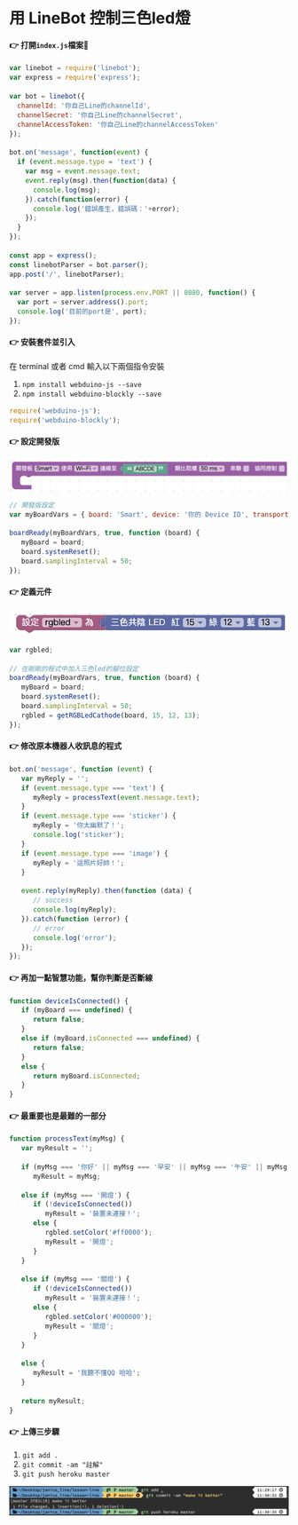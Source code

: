 # 用 LineBot 控制三色led燈

#### 👉 打開`index.js`檔案📄

```javascript
var linebot = require('linebot');
var express = require('express');

var bot = linebot({
  channelId: '你自己Line的channelId',
  channelSecret: '你自己Line的channelSecret',
  channelAccessToken: '你自己Line的channelAccessToken'
});

bot.on('message', function(event) {
  if (event.message.type = 'text') {
    var msg = event.message.text;
    event.reply(msg).then(function(data) {
      console.log(msg);
    }).catch(function(error) {
      console.log('錯誤產生，錯誤碼：'+error);
    });
  }
});

const app = express();
const linebotParser = bot.parser();
app.post('/', linebotParser);

var server = app.listen(process.env.PORT || 8080, function() {
  var port = server.address().port;
  console.log('目前的port是', port);
});
```

#### 👉  安裝套件並引入

在 terminal 或者 cmd 輸入以下兩個指令安裝

1. `npm install webduino-js --save`
2. `npm install webduino-blockly --save`

```javascript
require('webduino-js');
require('webduino-blockly');
```

#### 👉  設定開發版

![](.gitbook/assets/jie-tu-20210109-xia-wu-3.09.09.png)

```javascript
// 開發版設定
var myBoardVars = { board: 'Smart', device: '你的 Device ID', transport: 'mqtt' };

boardReady(myBoardVars, true, function (board) {
   myBoard = board;
   board.systemReset();
   board.samplingInterval = 50;
});
```

#### 👉 定義元件

![](.gitbook/assets/jie-tu-20210109-xia-wu-3.12.40.png)

```javascript
var rgbled;

// 在剛剛的程式中加入三色led的腳位設定
boardReady(myBoardVars, true, function (board) {
   myBoard = board;
   board.systemReset();
   board.samplingInterval = 50;
   rgbled = getRGBLedCathode(board, 15, 12, 13); 
});
```

#### 👉 修改原本機器人收訊息的程式 

```javascript
bot.on('message', function (event) {
   var myReply = '';
   if (event.message.type === 'text') {
      myReply = processText(event.message.text);
   }
   if (event.message.type === 'sticker') {
      myReply = '你太幽默了！';
      console.log('sticker');
   }
   if (event.message.type === 'image') {
      myReply = '這照片好帥！';
   }

   event.reply(myReply).then(function (data) {
      // success 
      console.log(myReply);
   }).catch(function (error) {
      // error 
      console.log('error');
   });
});
```

#### 👉 再加一點智慧功能，幫你判斷是否斷線

```javascript
function deviceIsConnected() {
   if (myBoard === undefined) {
      return false;
   }
   else if (myBoard.isConnected === undefined) {
      return false;
   }
   else {
      return myBoard.isConnected;
   }
}
```

#### 👉 最重要也是最難的一部分

```javascript
function processText(myMsg) {
   var myResult = '';

   if (myMsg === '你好' || myMsg === '早安' || myMsg === '午安' || myMsg === '晚安')
      myResult = myMsg;

   else if (myMsg === '開燈') {
      if (!deviceIsConnected())
         myResult = '裝置未連接！';
      else {
         rgbled.setColor('#ff0000');
         myResult = '開燈';
      }
   }

   else if (myMsg === '關燈') {
      if (!deviceIsConnected())
         myResult = '裝置未連接！';
      else {
         rgbled.setColor('#000000');
         myResult = '關燈';
      }
   }

   else {
      myResult = '我聽不懂QQ 哈哈';
   }

   return myResult;
}
```

#### 👉 上傳三步驟

1. `git add .`
2. `git commit -am "註解"`
3. `git push heroku master`

![](.gitbook/assets/jie-tu-20210109-xia-wu-2.58.37.png)


